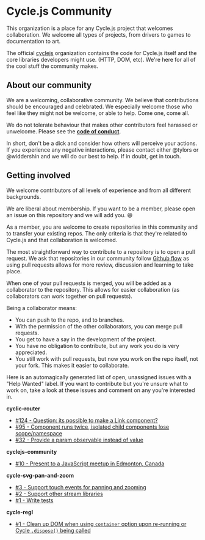 <!-- This file was automatically generated by index.js. If you wish to change the README text, please change README_SOURCE.md -->
# Cycle.js Community

This organization is a place for any Cycle.js project that welcomes collaboration. We welcome all types of projects, from drivers to games to documentation to art.

The official [cyclejs](https://github.com/cyclejs) organization contains the code for Cycle.js itself and the core libraries developers might use. (HTTP, DOM, etc). We're here for all of the cool stuff the community makes.

About our community
---

We are a welcoming, collaborative community. We believe that contributions should be encouraged and celebrated. We especially welcome those who feel like they might not be welcome, or able to help. Come one, come all.

We do not tolerate behaviour that makes other contributors feel harassed or unwelcome. Please see the **[code of conduct](https://github.com/cyclejs-community/cyclejs-community/blob/master/CODE-OF-CONDUCT.md)**.

In short, don't be a dick and consider how others will perceive your actions. If you experience any negative interactions, please contact either @tylors or @widdershin and we will do our best to help. If in doubt, get in touch.

Getting involved
---

We welcome contributors of all levels of experience and from all different backgrounds.

We are liberal about membership. If you want to be a member, please open an issue on this repository and we will add you. :smile:

As a member, you are welcome to create repositories in this community and to transfer your existing repos. The only criteria is that they're related to Cycle.js and that collaboration is welcomed.

The most straightforward way to contribute to a repository is to open a pull request. We ask that repositories in our community follow [Github flow](https://guides.github.com/introduction/flow/) as using pull requests allows for more review, discussion and learning to take place.

When one of your pull requests is merged, you will be added as a collaborator to the repository. This allows for easier collaboration (as collaborators can work together on pull requests).

Being a collaborator means:
  * You can push to the repo, and to branches.
  * With the permission of the other collaborators, you can merge pull requests.
  * You get to have a say in the development of the project.
  * You have no obligation to contribute, but any work you do is very appreciated.
  * You still work with pull requests, but now you work on the repo itself, not your fork. This makes it easier to collaborate.

Here is an automagically generated list of open, unassigned issues with a "Help Wanted" label. If you want to contribute but you're unsure what to work on, take a look at these issues and comment on any you're interested in.


**cyclic-router**
* [#124 - Question: its possible to make a Link component?](https://github.com/cyclejs-community/cyclic-router/issues/124)
* [#95 - Component runs twice, isolated child components lose scope/namespace](https://github.com/cyclejs-community/cyclic-router/issues/95)
* [#32 - Provide a param observable instead of value](https://github.com/cyclejs-community/cyclic-router/issues/32)

**cyclejs-community**
* [#10 - Present to a JavaScript meetup in Edmonton, Canada](https://github.com/cyclejs-community/cyclejs-community/issues/10)

**cycle-svg-pan-and-zoom**
* [#3 - Support touch events for panning and zooming](https://github.com/cyclejs-community/cycle-svg-pan-and-zoom/issues/3)
* [#2 - Support other stream libraries](https://github.com/cyclejs-community/cycle-svg-pan-and-zoom/issues/2)
* [#1 - Write tests](https://github.com/cyclejs-community/cycle-svg-pan-and-zoom/issues/1)

**cycle-regl**
* [#1 - Clean up DOM when using `container` option upon re-running or Cycle `.dispose()` being called](https://github.com/cyclejs-community/cycle-regl/issues/1)


<!-- This file was automatically generated by index.js. If you wish to change the README text, please change README_SOURCE.md -->